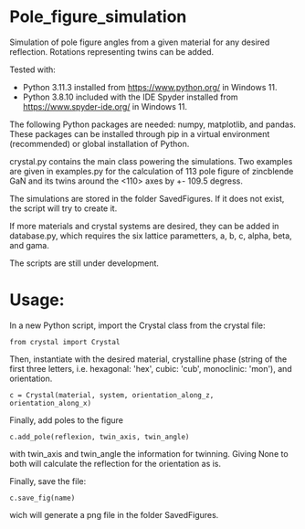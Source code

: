 # Pole_figure_simulation
Simulation of pole figure angles from a given material for any desired reflection. Rotations representing twins can be added.

Tested with:

 * Python 3.11.3 installed from https://www.python.org/ in Windows 11.
 * Python 3.8.10 included with the IDE Spyder installed from https://www.spyder-ide.org/ in Windows 11.

The following Python packages are needed: numpy, matplotlib, and pandas.
These packages can be installed through pip in a virtual environment (recommended) or global installation of Python.

crystal.py contains the main class powering the simulations. Two examples are given in examples.py for the calculation of 113 pole figure of zincblende GaN and
its twins around the <110> axes by +- 109.5 degress.

The simulations are stored in the folder SavedFigures. If it does not exist, the script will try to create it.

If more materials and crystal systems are desired, they can be added in database.py, which requires the six lattice parametters, a, b, c, alpha, beta, and gama.

The scripts are still under development.


# Usage:

In a new Python script, import the Crystal class from the crystal file:
```
from crystal import Crystal
```
Then, instantiate with the desired material, crystalline phase (string of the first three letters, i.e. hexagonal: 'hex', cubic: 'cub', monoclinic: 'mon'), and orientation.
```
c = Crystal(material, system, orientation_along_z, orientation_along_x)
```
Finally, add poles to the figure
```
c.add_pole(reflexion, twin_axis, twin_angle)
```
with twin_axis and twin_angle the information for twinning. Giving None to both will calculate the reflection for the orientation as is.

Finally, save the file:
```
c.save_fig(name)
```
wich will generate a png file in the folder SavedFigures.

